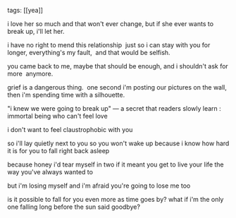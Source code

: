tags: [[yea]]

i love her so much and that won't ever change, but if she ever wants to break up, i'll let her. 

i have no right to mend this relationship 
just so i can stay with you for longer,
everything's my fault, 
and that would be selfish.

you came back to me,
maybe that should be enough,
and i shouldn't ask for more 
anymore.

grief is a dangerous thing. 
one second i'm posting our pictures on the wall,
then i'm spending time with a silhouette.

"i knew we were going to break up" — a secret that readers slowly learn : immortal being who can't feel love 

i don't want to feel claustrophobic with you

so i'll lay quietly next to you
so you won't wake up
because i know how hard it is for you to fall right back asleep

because honey i'd tear myself in two
if it meant you get to live your life the way you've always wanted to

but i'm losing myself and i'm afraid you're going to lose me too

is it possible to fall for you even more as time goes by? what if i'm the only one falling long before the sun said goodbye?